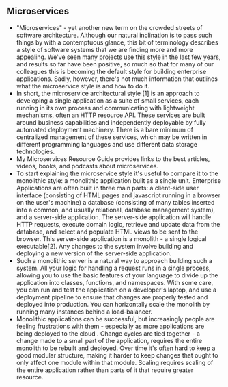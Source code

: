 ## Microservices 

- "Microservices" - yet another new term on the crowded streets of software architecture. Although our natural inclination is to pass such things by with a contemptuous glance, this bit of terminology describes a style of software systems that we are finding more and more appealing. We've seen many projects use this style in the last few years, and results so far have been positive, so much so that for many of our colleagues this is becoming the default style for building enterprise applications. Sadly, however, there's not much information that outlines what the microservice style is and how to do it.
- In short, the microservice architectural style [1] is an approach to developing a single application as a suite of small services, each running in its own process and communicating with lightweight mechanisms, often an HTTP resource API. These services are built around business capabilities and independently deployable by fully automated deployment machinery. There is a bare minimum of centralized management of these services, which may be written in different programming languages and use different data storage technologies.
- My Microservices Resource Guide provides links to the best articles, videos, books, and podcasts about microservices.
- To start explaining the microservice style it's useful to compare it to the monolithic style: a monolithic application built as a single unit. Enterprise Applications are often built in three main parts: a client-side user interface (consisting of HTML pages and javascript running in a browser on the user's machine) a database (consisting of many tables inserted into a common, and usually relational, database management system), and a server-side application. The server-side application will handle HTTP requests, execute domain logic, retrieve and update data from the database, and select and populate HTML views to be sent to the browser. This server-side application is a monolith - a single logical executable[2]. Any changes to the system involve building and deploying a new version of the server-side application.
- Such a monolithic server is a natural way to approach building such a system. All your logic for handling a request runs in a single process, allowing you to use the basic features of your language to divide up the application into classes, functions, and namespaces. With some care, you can run and test the application on a developer's laptop, and use a deployment pipeline to ensure that changes are properly tested and deployed into production. You can horizontally scale the monolith by running many instances behind a load-balancer.
- Monolithic applications can be successful, but increasingly people are feeling frustrations with them - especially as more applications are being deployed to the cloud . Change cycles are tied together - a change made to a small part of the application, requires the entire monolith to be rebuilt and deployed. Over time it's often hard to keep a good modular structure, making it harder to keep changes that ought to only affect one module within that module. Scaling requires scaling of the entire application rather than parts of it that require greater resource.